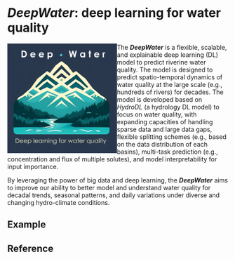 # *DeepWater*: deep learning for water quality 
<img src="logo/DeepWater_logo.png" alt="Logo" align="left" height="250" />

The ***DeepWater*** is a flexible, scalable, and explainable deep learning (DL) model to predict riverine water quality. The model is designed to predict spatio-temporal dynamics of water quality at the large scale (e.g., hundreds of rivers) for decades. The model is developed based on *HydroDL* (a hydrology DL model) to focus on water quality, with expanding capacities of handling sparse data and large data gaps, flexible splitting schemes (e.g., based on the data distribution of each basins), multi-task prediction (e.g., concentration and flux of multiple solutes), and model interpretability for input importance. 

By leveraging the power of big data and deep learning, the ***DeepWater*** aims to improve our ability to better model and understand water quality for decadal trends, seasonal patterns, and daily variations under diverse and changing hydro-climate conditions. 


## Example

## Reference
